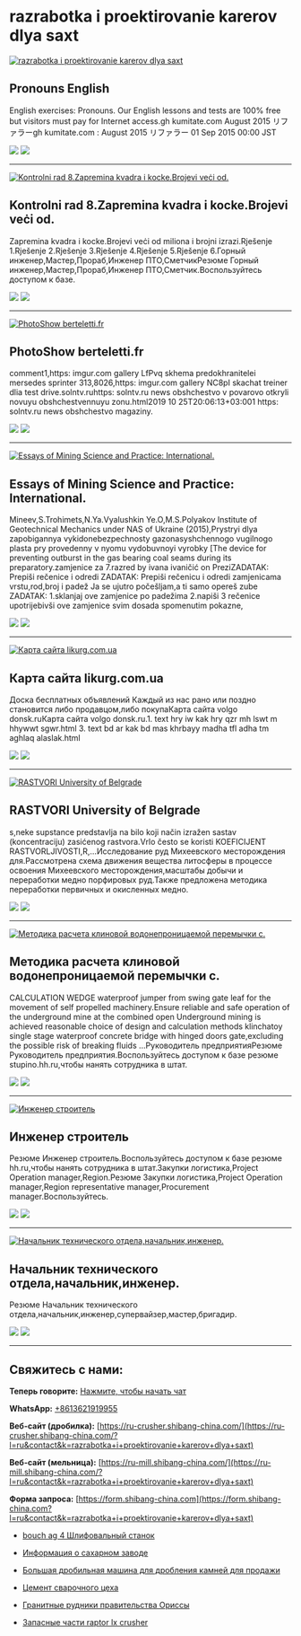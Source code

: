 # razrabotka i proektirovanie karerov dlya saxt

<a href="https://swt.shibang-china.com/?l=ru&img&k=razrabotka+i+proektirovanie+karerov+dlya+saxt" target="_blank">![razrabotka i proektirovanie karerov dlya saxt](http://static.shibang-china.com/all-800x300/1061.jpg)</a>

## Pronouns English
English exercises: Pronouns. Our English lessons and tests are 100% free but visitors must pay for Internet access.gh kumitate.com August 2015 リファラーgh kumitate.com : August 2015 リファラー 01 Sep 2015 00:00 JST


<a href="https://whatsapp.shibangsoft.com/WhatsApp.php" target="_blank" title="WhatsApp">![](http://static.shibang-china.com/icon/whatsapp.png)</a> <a href="https://swt.shibang-china.com/?l=ru&icon&k=razrabotka+i+proektirovanie+karerov+dlya+saxt" target="_blank">![](http://static.shibang-china.com/icon/chat-ru.png)</a>

---

<a href="https://swt.shibang-china.com/?l=ru&img&k=razrabotka+i+proektirovanie+karerov+dlya+saxt" target="_blank">![Kontrolni rad 8.Zapremina kvadra i kocke.Brojevi veċi od.](http://static.shibang-china.com/all-800x300/75.jpg)</a>

## Kontrolni rad 8.Zapremina kvadra i kocke.Brojevi veċi od.
Zapremina kvadra i kocke.Brojevi veċi od miliona i brojni izrazi.Rješenje 1.Rješenje 2.Rješenje 3.Rješenje 4.Rješenje 5.Rješenje 6.Горный инженер,Мастер,Прораб,Инженер ПТО,СметчикРезюме Горный инженер,Мастер,Прораб,Инженер ПТО,Сметчик.Воспользуйтесь доступом к базе.


<a href="https://whatsapp.shibangsoft.com/WhatsApp.php" target="_blank" title="WhatsApp">![](http://static.shibang-china.com/icon/whatsapp.png)</a> <a href="https://swt.shibang-china.com/?l=ru&icon&k=razrabotka+i+proektirovanie+karerov+dlya+saxt" target="_blank">![](http://static.shibang-china.com/icon/chat-ru.png)</a>

---

<a href="https://swt.shibang-china.com/?l=ru&img&k=razrabotka+i+proektirovanie+karerov+dlya+saxt" target="_blank">![PhotoShow berteletti.fr](http://static.shibang-china.com/all-800x300/325.jpg)</a>

## PhotoShow berteletti.fr
comment1,https: imgur.com gallery LfPvq skhema predokhranitelei mersedes sprinter 313,8026,https: imgur.com gallery NC8pI skachat treiner dlia test drive.solntv.ruhttps: solntv.ru news obshchestvo v povarovo otkryli novuyu obshchestvennuyu zonu.html2019 10 25T20:06:13+03:001 https: solntv.ru news obshchestvo magaziny.


<a href="https://whatsapp.shibangsoft.com/WhatsApp.php" target="_blank" title="WhatsApp">![](http://static.shibang-china.com/icon/whatsapp.png)</a> <a href="https://swt.shibang-china.com/?l=ru&icon&k=razrabotka+i+proektirovanie+karerov+dlya+saxt" target="_blank">![](http://static.shibang-china.com/icon/chat-ru.png)</a>

---

<a href="https://swt.shibang-china.com/?l=ru&img&k=razrabotka+i+proektirovanie+karerov+dlya+saxt" target="_blank">![Essays of Mining Science and Practice: International.](http://static.shibang-china.com/all-800x300/625.jpg)</a>

## Essays of Mining Science and Practice: International.
Mineev,S.Trohimets,N.Ya.Vyalushkin Ye.O,M.S.Polyakov Institute of Geotechnical Mechanics under NAS of Ukraine (2015),Prystryi dlya zapobigannya vykidonebezpechnosty gazonasyshchennogo vugilnogo plasta pry provedenny v nyomu vydobuvnoyi vyrobky [The device for preventing outburst in the gas bearing coal seams during its preparatory.zamjenice za 7.razred by ivana ivaničić on PreziZADATAK: Prepiši rečenice i odredi ZADATAK: Prepiši rečenicu i odredi zamjenicama vrstu,rod,broj i padež Ja se ujutro počešljam,a ti samo opereš zube ZADATAK: 1.sklanjaj ove zamjenice po padežima 2.napiši 3 rečenice upotrijebivši ove zamjenice svim dosada spomenutim pokazne,


<a href="https://whatsapp.shibangsoft.com/WhatsApp.php" target="_blank" title="WhatsApp">![](http://static.shibang-china.com/icon/whatsapp.png)</a> <a href="https://swt.shibang-china.com/?l=ru&icon&k=razrabotka+i+proektirovanie+karerov+dlya+saxt" target="_blank">![](http://static.shibang-china.com/icon/chat-ru.png)</a>

---

<a href="https://swt.shibang-china.com/?l=ru&img&k=razrabotka+i+proektirovanie+karerov+dlya+saxt" target="_blank">![Карта сайта likurg.com.ua](http://static.shibang-china.com/all-800x300/399.jpg)</a>

## Карта сайта likurg.com.ua
Доска бесплатных объявлений Каждый из нас рано или поздно становится либо продавцом,либо покупаКарта сайта volgo donsk.ruКарта сайта volgo donsk.ru.1. text hry iw kak hry qzr mh lswt m hhywwt sgwr.html 3. text bd ar kak bd mas khrbayy madha tfl adha tm aghlaq alaslak.html


<a href="https://whatsapp.shibangsoft.com/WhatsApp.php" target="_blank" title="WhatsApp">![](http://static.shibang-china.com/icon/whatsapp.png)</a> <a href="https://swt.shibang-china.com/?l=ru&icon&k=razrabotka+i+proektirovanie+karerov+dlya+saxt" target="_blank">![](http://static.shibang-china.com/icon/chat-ru.png)</a>

---

<a href="https://swt.shibang-china.com/?l=ru&img&k=razrabotka+i+proektirovanie+karerov+dlya+saxt" target="_blank">![RASTVORI University of Belgrade](http://static.shibang-china.com/all-800x300/1239.jpg)</a>

## RASTVORI University of Belgrade
s,neke supstance predstavlja na bilo koji način izražen sastav (koncentraciju) zasićenog rastvora.Vrlo često se koristi KOEFICIJENT RASTVORLJIVOSTI,R,…Исследование руд Михеевского месторождения для.Рассмотрена схема движения вещества литосферы в процессе освоения Михеевского месторождения,масштабы добычи и переработки медно порфировых руд.Также предложена методика переработки первичных и окисленных медно.


<a href="https://whatsapp.shibangsoft.com/WhatsApp.php" target="_blank" title="WhatsApp">![](http://static.shibang-china.com/icon/whatsapp.png)</a> <a href="https://swt.shibang-china.com/?l=ru&icon&k=razrabotka+i+proektirovanie+karerov+dlya+saxt" target="_blank">![](http://static.shibang-china.com/icon/chat-ru.png)</a>

---

<a href="https://swt.shibang-china.com/?l=ru&img&k=razrabotka+i+proektirovanie+karerov+dlya+saxt" target="_blank">![Методика расчета клиновой водонепроницаемой перемычки с.](http://static.shibang-china.com/all-800x300/82.jpg)</a>

## Методика расчета клиновой водонепроницаемой перемычки с.
CALCULATION WEDGE waterproof jumper from swing gate leaf for the movement of self propelled machinery.Ensure reliable and safe operation of the underground mine at the combined open Underground mining is achieved reasonable choice of design and calculation methods klinchatoy single stage waterproof concrete bridge with hinged doors gate,excluding the possible risk of breaking fluids …Руководитель предприятияРезюме Руководитель предприятия.Воспользуйтесь доступом к базе резюме stupino.hh.ru,чтобы нанять сотрудника в штат.


<a href="https://whatsapp.shibangsoft.com/WhatsApp.php" target="_blank" title="WhatsApp">![](http://static.shibang-china.com/icon/whatsapp.png)</a> <a href="https://swt.shibang-china.com/?l=ru&icon&k=razrabotka+i+proektirovanie+karerov+dlya+saxt" target="_blank">![](http://static.shibang-china.com/icon/chat-ru.png)</a>

---

<a href="https://swt.shibang-china.com/?l=ru&img&k=razrabotka+i+proektirovanie+karerov+dlya+saxt" target="_blank">![Инженер строитель](http://static.shibang-china.com/all-800x300/651.jpg)</a>

## Инженер строитель
Резюме Инженер строитель.Воспользуйтесь доступом к базе резюме hh.ru,чтобы нанять сотрудника в штат.Закупки логистика,Project Operation manager,Region.Резюме Закупки логистика,Project Operation manager,Region representative manager,Procurement manager.Воспользуйтесь.


<a href="https://whatsapp.shibangsoft.com/WhatsApp.php" target="_blank" title="WhatsApp">![](http://static.shibang-china.com/icon/whatsapp.png)</a> <a href="https://swt.shibang-china.com/?l=ru&icon&k=razrabotka+i+proektirovanie+karerov+dlya+saxt" target="_blank">![](http://static.shibang-china.com/icon/chat-ru.png)</a>

---

<a href="https://swt.shibang-china.com/?l=ru&img&k=razrabotka+i+proektirovanie+karerov+dlya+saxt" target="_blank">![Начальник технического отдела,начальник,инженер.](http://static.shibang-china.com/all-800x300/1373.jpg)</a>

## Начальник технического отдела,начальник,инженер.
Резюме Начальник технического отдела,начальник,инженер,супервайзер,мастер,бригадир.

<a href="https://whatsapp.shibangsoft.com/WhatsApp.php" target="_blank" title="WhatsApp">![](http://static.shibang-china.com/icon/whatsapp.png)</a> <a href="https://swt.shibang-china.com/?l=ru&icon&k=razrabotka+i+proektirovanie+karerov+dlya+saxt" target="_blank">![](http://static.shibang-china.com/icon/chat-ru.png)</a>

---
## Свяжитесь с нами:

**Теперь говорите:** [Нажмите, чтобы начать чат](https://swt.shibang-china.com?l=ru&contact&k=razrabotka+i+proektirovanie+karerov+dlya+saxt)

**WhatsApp:**  [+8613621919955](https://whatsapp.shibangsoft.com/WhatsApp.php)

**Веб-сайт (дробилка):** [https://ru-crusher.shibang-china.com/](https://ru-crusher.shibang-china.com/?l=ru&contact&k=razrabotka+i+proektirovanie+karerov+dlya+saxt)

**Веб-сайт (мельница):** [https://ru-mill.shibang-china.com/](https://ru-mill.shibang-china.com/?l=ru&contact&k=razrabotka+i+proektirovanie+karerov+dlya+saxt)

**Форма запроса:** [https://form.shibang-china.com](https://form.shibang-china.com?l=ru&contact&k=razrabotka+i+proektirovanie+karerov+dlya+saxt)

* [bouch ag 4 Шлифовальный станок](../19/bouch%20ag%204%20%D0%A8%D0%BB%D0%B8%D1%84%D0%BE%D0%B2%D0%B0%D0%BB%D1%8C%D0%BD%D1%8B%D0%B9%20%D1%81%D1%82%D0%B0%D0%BD%D0%BE%D0%BA.md)

* [Информация о сахарном заводе](../19/%D0%98%D0%BD%D1%84%D0%BE%D1%80%D0%BC%D0%B0%D1%86%D0%B8%D1%8F%20%D0%BE%20%D1%81%D0%B0%D1%85%D0%B0%D1%80%D0%BD%D0%BE%D0%BC%20%D0%B7%D0%B0%D0%B2%D0%BE%D0%B4%D0%B5.md)

* [Большая дробильная машина для дробления камней для продажи](../19/%D0%91%D0%BE%D0%BB%D1%8C%D1%88%D0%B0%D1%8F%20%D0%B4%D1%80%D0%BE%D0%B1%D0%B8%D0%BB%D1%8C%D0%BD%D0%B0%D1%8F%20%D0%BC%D0%B0%D1%88%D0%B8%D0%BD%D0%B0%20%D0%B4%D0%BB%D1%8F%20%D0%B4%D1%80%D0%BE%D0%B1%D0%BB%D0%B5%D0%BD%D0%B8%D1%8F%20%D0%BA%D0%B0%D0%BC%D0%BD%D0%B5%D0%B9%20%D0%B4%D0%BB%D1%8F%20%D0%BF%D1%80%D0%BE%D0%B4%D0%B0%D0%B6%D0%B8.md)

* [Цемент сварочного цеха](../19/%D0%A6%D0%B5%D0%BC%D0%B5%D0%BD%D1%82%20%D1%81%D0%B2%D0%B0%D1%80%D0%BE%D1%87%D0%BD%D0%BE%D0%B3%D0%BE%20%D1%86%D0%B5%D1%85%D0%B0.md)

* [Гранитные рудники правительства Ориссы](../19/%D0%93%D1%80%D0%B0%D0%BD%D0%B8%D1%82%D0%BD%D1%8B%D0%B5%20%D1%80%D1%83%D0%B4%D0%BD%D0%B8%D0%BA%D0%B8%20%D0%BF%D1%80%D0%B0%D0%B2%D0%B8%D1%82%D0%B5%D0%BB%D1%8C%D1%81%D1%82%D0%B2%D0%B0%20%D0%9E%D1%80%D0%B8%D1%81%D1%81%D1%8B.md)

* [Запасные части raptor lx crusher](../20/%D0%97%D0%B0%D0%BF%D0%B0%D1%81%D0%BD%D1%8B%D0%B5%20%D1%87%D0%B0%D1%81%D1%82%D0%B8%20raptor%20lx%20crusher.md)